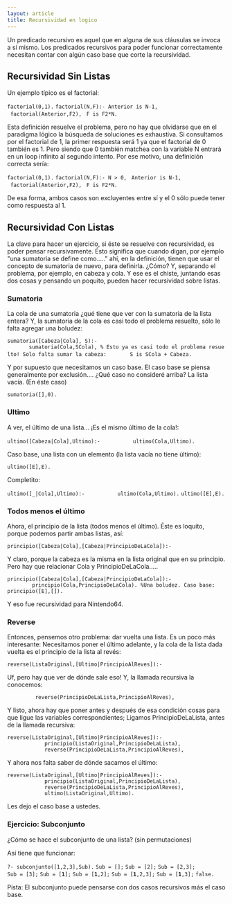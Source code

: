 ```yaml
---
layout: article
title: Recursividad en logico
---
```

Un predicado recursivo es aquel que en alguna de sus cláusulas se invoca a sí mismo. Los predicados recursivos para poder funcionar correctamente necesitan contar con algún caso base que corte la recursividad.

Recursividad Sin Listas
-----------------------

Un ejemplo típico es el factorial:

`factorial(0,1).`
`factorial(N,F):- Anterior is N-1,`
` factorial(Anterior,F2),`
` F is F2*N.`

Esta definición resuelve el problema, pero no hay que olvidarse que en el paradigma lógico la búsqueda de soluciones es exhaustiva. Si consultamos por el factorial de 1, la primer respuesta será 1 ya que el factorial de 0 también es 1. Pero siendo que 0 también matchea con la variable N entrará en un loop infinito al segundo intento. Por ese motivo, una definición correcta sería:

`factorial(0,1).`
`factorial(N,F):- N > 0,`
` Anterior is N-1,`
` factorial(Anterior,F2),`
` F is F2*N.`

De esa forma, ambos casos son excluyentes entre sí y el 0 sólo puede tener como respuesta al 1.

Recursividad Con Listas
-----------------------

La clave para hacer un ejercicio, si éste se resuelve con recursividad, es poder pensar recursivamente. Ésto significa que cuando digan, por ejemplo "una sumatoria se define como....." ahí, en la definición, tienen que usar el concepto de sumatoria de nuevo, para definirla. ¿Cómo? Y, separando el problema, por ejemplo, en cabeza y cola. Y ese es el chiste, juntando esas dos cosas y pensando un poquito, pueden hacer recursividad sobre listas.

### Sumatoria

La cola de una sumatoria ¿qué tiene que ver con la sumatoria de la lista entera? Y, la sumatoria de la cola es casi todo el problema resuelto, sólo le falta agregar una boludez:

`sumatoria([Cabeza|Cola], S):-`
`       sumatoria(Cola,SCola), % Esto ya es casi todo el problema resuelto! Solo falta sumar la cabeza:`
`       S is SCola + Cabeza.`

Y por supuesto que necesitamos un caso base. El caso base se piensa generalmente por exclusión.... ¿Qué caso no consideré arriba? La lista vacía. (En éste caso)

`sumatoria([],0).`

### Ultimo

A ver, el último de una lista... ¡Es el mismo último de la cola!:

`ultimo([Cabeza|Cola],Ultimo):-`
`          ultimo(Cola,Ultimo).`

Caso base, una lista con un elemento (la lista vacía no tiene último):

`ultimo([E],E).`

Completito:

`ultimo([_|Cola],Ultimo):-`
`          ultimo(Cola,Ultimo).`
`ultimo([E],E).`

### Todos menos el último

Ahora, el principio de la lista (todos menos el último). Éste es loquito, porque podemos partir ambas listas, así:

`principio([Cabeza|Cola],[Cabeza|PrincipioDeLaCola]):-`

Y claro, porque la cabeza es la misma en la lista original que en su principio. Pero hay que relacionar Cola y PrincipioDeLaCola.....

`principio([Cabeza|Cola],[Cabeza|PrincipioDeLaCola]):- `
`        principio(Cola,PrincipioDeLaCola). %Una boludez. Caso base:`
`principio([E],[]).`

Y eso fue recursividad para Nintendo64.

### Reverse

Entonces, pensemos otro problema: dar vuelta una lista. Es un poco más interesante: Necesitamos poner el último adelante, y la cola de la lista dada vuelta es el principio de la lista al revés:

`reverse(ListaOriginal,[Ultimo|PrincipioAlReves]):-`

Uf, pero hay que ver de dónde sale eso! Y, la llamada recursiva la conocemos:

`         reverse(PrincipioDeLaLista,PrincipioAlReves),`

Y listo, ahora hay que poner antes y después de esa condición cosas para que ligue las variables correspondientes; Ligamos PrincipioDeLaLista, antes de la llamada recursiva:

`reverse(ListaOriginal,[Ultimo|PrincipioAlReves]):-`
`            principio(ListaOriginal,PrincipioDeLaLista),`
`            reverse(PrincipioDeLaLista,PrincipioAlReves),`

Y ahora nos falta saber de dónde sacamos el último:

`reverse(ListaOriginal,[Ultimo|PrincipioAlReves]):-`
`            principio(ListaOriginal,PrincipioDeLaLista),`
`            reverse(PrincipioDeLaLista,PrincipioAlReves),`
`            ultimo(ListaOriginal,Ultimo).`

Les dejo el caso base a ustedes.

### Ejercicio: Subconjunto

¿Cómo se hace el subconjunto de una lista? (sin permutaciones)

Así tiene que funcionar:

`?- subconjunto([1,2,3],Sub).`
`Sub = [];`
`Sub = [2];`
`Sub = [2,3];`
`Sub = [3];`
`Sub = [`**`1`**`];`
`Sub = [`**`1`**`,2];`
`Sub = [`**`1`**`,2,3];`
`Sub = [`**`1`**`,3];`
`false.`

Pista: El subconjunto puede pensarse con dos casos recursivos más el caso base.
